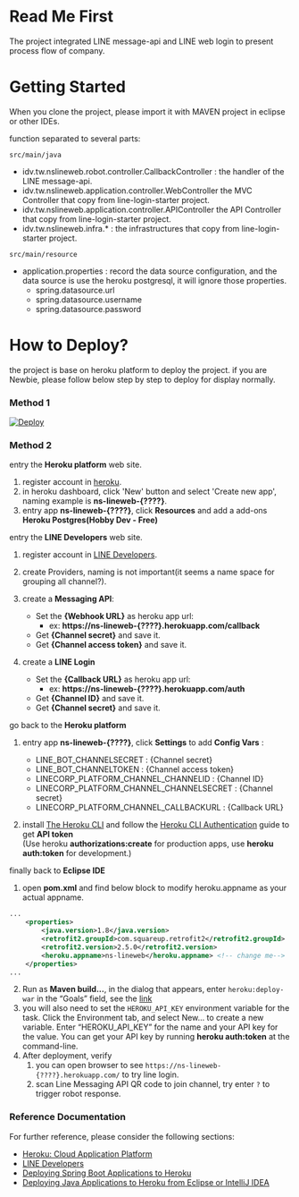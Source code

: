 # Read Me First
The project integrated LINE message-api and LINE web login to present process flow of company.


# Getting Started
When you clone the project, please import it with MAVEN project in eclipse or other IDEs.

function separated to several parts:

`src/main/java`
* idv.tw.nslineweb.robot.controller.CallbackController : the handler of the LINE message-api.
* idv.tw.nslineweb.application.controller.WebController the MVC Controller that copy from line-login-starter project.
* idv.tw.nslineweb.application.controller.APIController the API Controller that copy from line-login-starter project.
* idv.tw.nslineweb.infra.* : the infrastructures that copy from line-login-starter project.

`src/main/resource`
* application.properties : record the data source configuration, and the data source is use the heroku postgresql, it will ignore those properties.
     * spring.datasource.url
     * spring.datasource.username
     * spring.datasource.password 

# How to Deploy?
the project is base on heroku platform to deploy the project.
if you are Newbie, please follow below step by step to deploy for display normally.


### Method 1 ## 
 
[![Deploy](https://www.herokucdn.com/deploy/button.svg)](https://heroku.com/deploy)

### Method 2 ##
 
entry the <strong>Heroku platform</strong> web site.
1. register account in [heroku](https://dashboard.heroku.com/).
2. in heroku dashboard, click 'New' button and select 'Create new app', naming example is <strong>ns-lineweb-{????}</strong>.
3. entry app <strong>ns-lineweb-{????}</strong>, click <strong>Resources</strong> and add a add-ons <strong>Heroku Postgres(Hobby Dev - Free)</strong>

entry the <strong>LINE Developers</strong> web site.

1. register account in [LINE Developers](https://developers.line.biz/zh-hant/).

2. create Providers, naming is not important(it seems a name space for grouping all channel?).

3. create a <strong>Messaging API</strong>:
     * Set the <strong>{Webhook URL}</strong> as heroku app url:
          * ex: <strong>https://ns-lineweb-{????}.herokuapp.com/callback</strong>
     * Get <strong>{Channel secret}</strong> and save it.
     * Get <strong>{Channel access token}</strong> and save it.
     
4. create a <strong>LINE Login</strong>
     * Set the <strong>{Callback URL}</strong> as heroku app url:
          * ex: <strong>https://ns-lineweb-{????}.herokuapp.com/auth</strong>
     * Get <strong>{Channel ID}</strong> and save it.
     * Get <strong>{Channel secret}</strong> and save it.

go back to the <strong>Heroku platform</strong>

1. entry app <strong>ns-lineweb-{????}</strong>, click <strong>Settings</strong> to add <strong>Config Vars</strong> :
     * LINE_BOT_CHANNELSECRET : {Channel secret} 
     * LINE_BOT_CHANNELTOKEN :  {Channel access token}
     * LINECORP_PLATFORM_CHANNEL_CHANNELID : {Channel ID}
     * LINECORP_PLATFORM_CHANNEL_CHANNELSECRET : {Channel secret}
     * LINECORP_PLATFORM_CHANNEL_CALLBACKURL : {Callback URL}
     
2. install [The Heroku CLI](https://devcenter.heroku.com/articles/heroku-cli) and follow the [Heroku CLI Authentication](https://devcenter.heroku.com/articles/authentication) guide to get <strong>API token</strong><br>
(Use heroku <strong>authorizations:create</strong> for production apps, use <strong>heroku auth:token</strong> for development.) 

finally back to <strong>Eclipse IDE</strong>

1.  open <strong>pom.xml</strong> and find below block to modify heroku.appname as your actual appname. 

```xml
...
	<properties>
		<java.version>1.8</java.version>
		<retrofit2.groupId>com.squareup.retrofit2</retrofit2.groupId>
		<retrofit2.version>2.5.0</retrofit2.version>
		<heroku.appname>ns-lineweb</heroku.appname> <!-- change me-->
	</properties>
...
```
2. Run as <strong>Maven build...</strong>, in the dialog that appears, enter `heroku:deploy-war` in the “Goals” field, see the [link](https://devcenter.heroku.com/articles/deploying-java-applications-to-heroku-from-eclipse-or-intellij-idea)
3. you will also need to set the `HEROKU_API_KEY` environment variable for the task. Click the Environment tab, and select New... to create a new variable. Enter “HEROKU_API_KEY” for the name and your API key for the value. You can get your API key by running <strong>heroku auth:token</strong> at the command-line. 
4. After deployment, verify 
     1. you can open browser to see `https://ns-lineweb-{????}.herokuapp.com/` to try line login.
     2. scan Line Messaging API QR code to join channel, try enter `?` to trigger robot response.   

### Reference Documentation
For further reference, please consider the following sections:

* [Heroku: Cloud Application Platform](https://www.heroku.com/)
* [LINE Developers](https://developers.line.biz/zh-hant/)
* [Deploying Spring Boot Applications to Heroku](https://devcenter.heroku.com/articles/deploying-spring-boot-apps-to-heroku)
* [Deploying Java Applications to Heroku from Eclipse or IntelliJ IDEA](https://devcenter.heroku.com/articles/deploying-java-applications-to-heroku-from-eclipse-or-intellij-idea)

